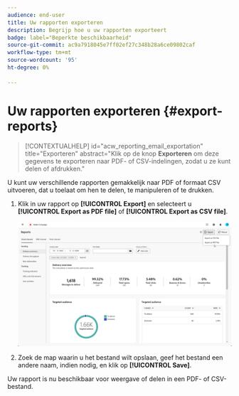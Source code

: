 ```yaml
---
audience: end-user
title: Uw rapporten exporteren
description: Begrijp hoe u uw rapporten exporteert
badge: label="Beperkte beschikbaarheid"
source-git-commit: ac9a7918045e7ff02ef27c348b28a6ce09802caf
workflow-type: tm+mt
source-wordcount: '95'
ht-degree: 0%

---
```



# Uw rapporten exporteren {#export-reports}

>[!CONTEXTUALHELP]
>id="acw_reporting_email_exportation"
>title="Exporteren"
>abstract="Klik op de knop **Exporteren** om deze gegevens te exporteren naar PDF- of CSV-indelingen, zodat u ze kunt delen of afdrukken."

U kunt uw verschillende rapporten gemakkelijk naar PDF of formaat CSV uitvoeren, dat u toelaat om hen te delen, te manipuleren of te drukken.

1. Klik in uw rapport op **[!UICONTROL Export]** en selecteert u **[!UICONTROL Export as PDF file]** of **[!UICONTROL Export as CSV file]**.

   ![](assets/global_report_export.png)

1. Zoek de map waarin u het bestand wilt opslaan, geef het bestand een andere naam, indien nodig, en klik op **[!UICONTROL Save]**.

Uw rapport is nu beschikbaar voor weergave of delen in een PDF- of CSV-bestand.


